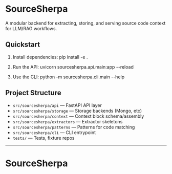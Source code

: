 # SourceSherpa

A modular backend for extracting, storing, and serving source code context for LLM/RAG workflows.

## Quickstart

1. Install dependencies:
    pip install -e .

2. Run the API:
    uvicorn sourcesherpa.api.main:app --reload

3. Use the CLI:
    python -m sourcesherpa.cli.main --help

## Project Structure

- `src/sourcesherpa/api` — FastAPI API layer
- `src/sourcesherpa/storage` — Storage backends (Mongo, etc)
- `src/sourcesherpa/context` — Context block schema/assembly
- `src/sourcesherpa/extractors` — Extractor skeletons
- `src/sourcesherpa/patterns` — Patterns for code matching
- `src/sourcesherpa/cli` — CLI entrypoint
- `tests/` — Tests, fixture repos

---
# SourceSherpa
